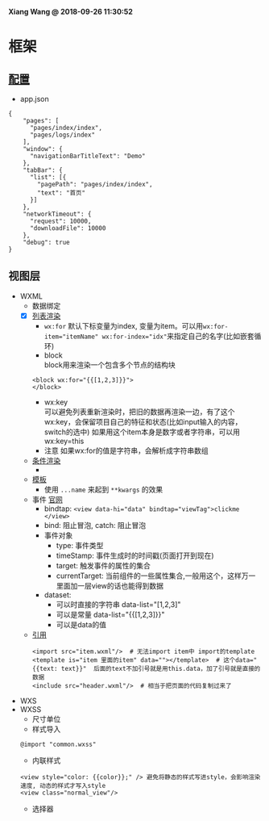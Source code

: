 **Xiang Wang @ 2018-09-26 11:30:52**


# 框架
## [配置](https://mp.weixin.qq.com/debug/wxadoc/dev/framework/config.html)
* app.json
```
{
    "pages": [
      "pages/index/index",
      "pages/logs/index"
    ],
    "window": {
      "navigationBarTitleText": "Demo"
    },
    "tabBar": {
      "list": [{
        "pagePath": "pages/index/index",
        "text": "首页"
      }]
    },
    "networkTimeout": {
      "request": 10000,
      "downloadFile": 10000
    },
    "debug": true
}
```  

## 视图层
* WXML
    * 数据绑定
    * [x] [列表渲染](https://mp.weixin.qq.com/debug/wxadoc/dev/framework/view/wxml/list.html)  
        * `wx:for`
        默认下标变量为index, 变量为item。可以用`wx:for-item="itemName" wx:for-index="idx"`来指定自己的名字(比如嵌套循环)
        * block  
        block用来渲染一个包含多个节点的结构块
        ```
        <block wx:for="{{[1,2,3]}}">
        </block>
        ```
        * wx:key  
        可以避免列表重新渲染时，把旧的数据再渲染一边，有了这个wx:key，会保留项目自己的特征和状态(比如input输入的内容，switch的选中)
        如果用这个item本身是数字或者字符串，可以用wx:key=this
        * 注意
        如果wx:for的值是字符串，会解析成字符串数组
    * [条件渲染](https://mp.weixin.qq.com/debug/wxadoc/dev/framework/view/wxml/conditional.html)
      * <view wx:key="id" wx:for="array"></view>
    * [模板](https://mp.weixin.qq.com/debug/wxadoc/dev/framework/view/wxml/template.html)
      * 使用 `...name` 来起到 `**kwargs` 的效果
    * 事件 [官网](https://mp.weixin.qq.com/debug/wxadoc/dev/framework/view/wxml/event.html)
        * bindtap: `<view data-hi="data" bindtap="viewTag">clickme </view>`
        * bind: 阻止冒泡, catch: 阻止冒泡
        * 事件对象
            * type: 事件类型
            * timeStamp: 事件生成时的时间戳(页面打开到现在)
            * target: 触发事件的属性的集合
            * currentTarget: 当前组件的一些属性集合,一般用这个，这样万一里面加一层view的话也能得到数据
        * dataset:
            * 可以时直接的字符串 data-list="[1,2,3]"
            * 可以是常量 data-list="{{[1,2,3]}}"
            * 可以是data的值
    * [引用](https://mp.weixin.qq.com/debug/wxadoc/dev/framework/view/wxml/import.html)
        ```
        <import src="item.wxml"/>  # 无法import item中 import的template
        <template is="item 里面的item" data=""></template>  # 这个data="{{text: text}}"  后面的text不加引号就是用this.data，加了引号就是直接的数据
        <include src="header.wxml"/>  # 相当于把页面的代码复制过来了
        ```
* WXS
* WXSS
    * 尺寸单位
    * 样式导入
    ```
    @import "common.wxss"
    ```
    * 内联样式
    ```
    <view style="color: {{color}};" /> 避免将静态的样式写进style，会影响渲染速度, 动态的样式才写入style
    <view class="normal_view"/>
    ```
    * 选择器
